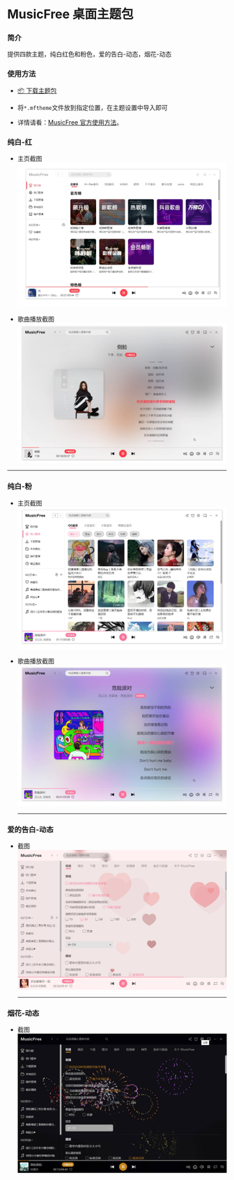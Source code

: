 # MusicFree 桌面主题包

### 简介

提供四款主题，纯白红色和粉色，爱的告白-动态，烟花-动态

### 使用方法

- [📦️ 下载主题包](https://github.com/akFace/MusicFreeTheme/releases)

- 将`*.mftheme`文件放到指定位置，在主题设置中导入即可

- 详情请看：[MusicFree 官方使用方法](https://github.com/maotoumao/MusicFreeThemePacks)。

### 纯白-红

- 主页截图
  ![image](https://raw.githubusercontent.com/akFace/MusicFreeTheme/master/preview/home.jpg)

- 歌曲播放截图
  ![image](https://raw.githubusercontent.com/akFace/MusicFreeTheme/master/preview/detail.jpg)

---

### 纯白-粉

- 主页截图
  ![image](https://raw.githubusercontent.com/akFace/MusicFreeTheme/master/preview/home-pink.jpg)

- 歌曲播放截图
  ![image](https://raw.githubusercontent.com/akFace/MusicFreeTheme/master/preview/detail-pink.jpg)

  ***

### 爱的告白-动态

- 截图
  ![image](https://raw.githubusercontent.com/akFace/MusicFreeTheme/master/preview/love-dynamic.jpg)

  ***

### 烟花-动态

- 截图
  ![image](https://raw.githubusercontent.com/akFace/MusicFreeTheme/master/preview/fireworks.jpg)
